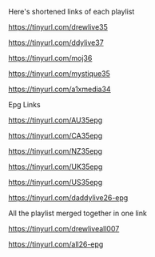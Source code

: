 Here's shortened links of each playlist

https://tinyurl.com/drewlive35

https://tinyurl.com/ddylive37

https://tinyurl.com/moj36

https://tinyurl.com/mystique35

https://tinyurl.com/a1xmedia34

Epg Links

https://tinyurl.com/AU35epg

https://tinyurl.com/CA35epg

https://tinyurl.com/NZ35epg

https://tinyurl.com/UK35epg

https://tinyurl.com/US35epg      

https://tinyurl.com/daddylive26-epg

All the playlist merged together in one link

https://tinyurl.com/drewliveall007

https://tinyurl.com/all26-epg
